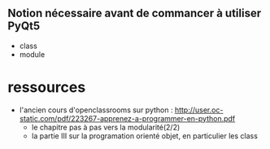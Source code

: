 ## Notion nécessaire avant de commancer à utiliser PyQt5
- class 
- module
# ressources 
- l'ancien cours d'openclassrooms sur python : http://user.oc-static.com/pdf/223267-apprenez-a-programmer-en-python.pdf
  - le chapitre pas à pas vers la modularité(2/2)
  - la partie III sur la programation orienté objet, en particulier les class 
 
